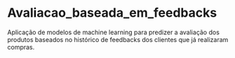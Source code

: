 # Avaliacao_baseada_em_feedbacks
Aplicação de modelos de machine learning para predizer a avaliação dos produtos baseados no histórico de feedbacks dos clientes que já realizaram compras.
